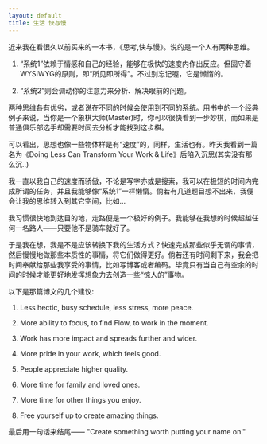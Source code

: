 ```yaml
---
layout: default
title: 生活 快与慢
---
```


近来我在看很久以前买来的一本书，《思考,快与慢》。说的是一个人有两种思维。

1. “系统1”依赖于情感和自己的经验，能够在极快的速度内作出反应。但固守着WYSIWYG的原则，即“所见即所得”。不过别忘记喔，它是懒惰的。

2. “系统2”则会调动你的注意力来分析、解决眼前的问题。

两种思维各有优劣，或者说在不同的时候会使用到不同的系统。用书中的一个经典例子来说，当你是一个象棋大师(Master)时，你可以很快看到一步妙棋，而如果是普通俱乐部选手却需要时间去分析才能找到这步棋。

可以看出，思想也像一些物体样是有“速度”的，同样，生活也有。昨天我看到一篇名为《Doing Less Can Transform Your Work & Life》后陷入沉思(其实没有那么沉..)

我一直以我自己的速度而骄傲，不论是写字亦或是搜索，我可以在极短的时间内完成所谓的任务，并且我能够像“系统1”一样懒惰。倘若有几道题目想不出来，我便会让我的思维转入到其它空间，比如...

我习惯很快地到达目的地，走路便是一个极好的例子。我能够在我想的时候超越任何一名路人——只要他不是骑车就好了。

于是我在想，我是不是应该转换下我的生活方式？快速完成那些似乎无谓的事情，然后慢慢地做那些本质性的事情，将它们做得更好。倘若还有时间剩下来，我会把时间奉献给那些我享受的事情，比如写博客或者编码。毕竟只有当自己有空余的时间的时候才能更好地发挥想象力去创造一些“惊人的”事物。

以下是那篇博文的几个建议:

1. Less hectic, busy schedule, less stress, more peace.

2. More ability to focus, to find Flow, to work in the moment.

3. Work has more impact and spreads further and wider.

4. More pride in your work, which feels good.

5. People appreciate higher quality.

6. More time for family and loved ones.

7. More time for other things you enjoy.

8. Free yourself up to create amazing things.

最后用一句话来结尾——
  "Create something worth putting your name on."
